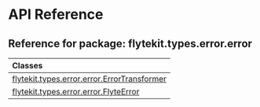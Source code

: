 # API Reference

## Reference for package: flytekit.types.error.error

| Classes  |
| :------------- |
| [flytekit.types.error.error.ErrorTransformer](flytekit_types_error_error_errortransformer) |
| [flytekit.types.error.error.FlyteError](flytekit_types_error_error_flyteerror) |
